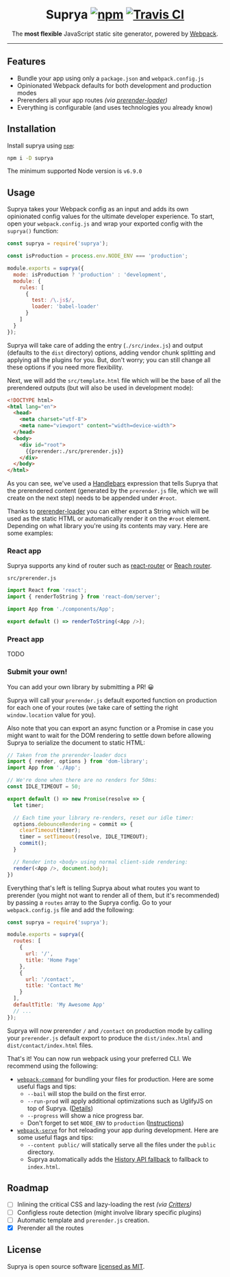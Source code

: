<h1 align="center">
	Suprya
	<a href="https://www.npmjs.org/package/suprya"><img src="https://img.shields.io/npm/v/suprya.svg?style=flat" alt="npm"></a> <a href="https://travis-ci.org/Suprya/Suprya"><img src="https://travis-ci.org/Suprya/Suprya.svg?branch=master" alt="Travis CI"></a>
</h1>
<p align="center">The <strong>most flexible</strong> JavaScript static site generator, powered by <a href="https://github.com/webpack/webpack">Webpack</a>.</p>

---

## Features

- Bundle your app using only a `package.json` and `webpack.config.js`
- Opinionated Webpack defaults for both development and production modes
- Prerenders all your app routes _(via [prerender-loader](https://github.com/GoogleChromeLabs/prerender-loader/))_
- Everything is configurable (and uses technologies you already know)

## Installation

Install suprya using [`npm`](https://www.npmjs.com/):

```bash
npm i -D suprya
```

The minimum supported Node version is `v6.9.0`

## Usage

Suprya takes your Webpack config as an input and adds its own opinionated config values for the ultimate developer experience. To start, open your `webpack.config.js` and wrap your exported config with the `suprya()` function:

```js
const suprya = require('suprya');

const isProduction = process.env.NODE_ENV === 'production';

module.exports = suprya({
  mode: isProduction ? 'production' : 'development',
  module: {
    rules: [
      {
        test: /\.js$/,
        loader: 'babel-loader'
      }
    ]
  }
});
```

Suprya will take care of adding the entry (`./src/index.js`) and output (defaults to the `dist` directory) options, adding vendor chunk splitting and applying all the plugins for you. But, don't worry; you can still change all these options if you need more flexibility.

Next, we will add the `src/template.html` file which will be the base of all the prerendered outputs (but will also be used in development mode):

```html
<!DOCTYPE html>
<html lang="en">
  <head>
    <meta charset="utf-8">
    <meta name="viewport" content="width=device-width">
  </head>
  <body>
    <div id="root">
      {{prerender:./src/prerender.js}}
    </div>
  </body>
</html>
```

As you can see, we've used a [Handlebars](https://handlebarsjs.com/) expression that tells Suprya that the prerendered content (generated by the `prerender.js` file, which we will create on the next step) needs to be appended under `#root`.

Thanks to [prerender-loader](https://github.com/GoogleChromeLabs/prerender-loader) you can either export a String which will be used as the static HTML or automatically render it on the `#root` element. Depending on what library you're using its contents may vary. Here are some examples:

### React app

Suprya supports any kind of router such as [react-router](https://github.com/ReactTraining/react-router) or [Reach router](https://reach.tech/router).

`src/prerender.js`
```js
import React from 'react';
import { renderToString } from 'react-dom/server';

import App from './components/App';

export default () => renderToString(<App />);
```

### Preact app

TODO

### Submit your own!

You can add your own library by submitting a PR! :grinning:

Suprya will call your `prerender.js` default exported function on production for each one of your routes (we take care of setting the right `window.location` value for you).

Also note that you can export an async function or a Promise in case you might want to wait for the DOM rendering to settle down before allowing Suprya to serialize the document to static HTML:

```js
// Taken from the prerender-loader docs
import { render, options } from 'dom-library';
import App from './App';

// We're done when there are no renders for 50ms:
const IDLE_TIMEOUT = 50;

export default () => new Promise(resolve => {
  let timer;

  // Each time your library re-renders, reset our idle timer:
  options.debounceRendering = commit => {
    clearTimeout(timer);
    timer = setTimeout(resolve, IDLE_TIMEOUT);
    commit();
  }

  // Render into <body> using normal client-side rendering:
  render(<App />, document.body);
})
```

Everything that's left is telling Suprya about what routes you want to prerender (you might not want to render all of them, but it's recommended) by passing a `routes` array to the Suprya config. Go to your `webpack.config.js` file and add the following:

```js
const suprya = require('suprya');

module.exports = suprya({
  routes: [
    {
      url: '/',
      title: 'Home Page'
    },
    {
      url: '/contact',
      title: 'Contact Me'
    }
  ],
  defaultTitle: 'My Awesome App'
  // ...
});
```

Suprya will now prerender `/` and `/contact` on production mode by calling your `prerender.js` default export to produce the `dist/index.html` and `dist/contact/index.html` files.

That's it! You can now run webpack using your preferred CLI. We recommend using the following:

- [`webpack-command`](https://github.com/webpack-contrib/webpack-command) for bundling your files for production. Here are some useful flags and tips:
  - `--bail` will stop the build on the first error.
  - `--run-prod` will apply additional optimizations such as UglifyJS on top of Suprya. ([Details](https://github.com/webpack-contrib/webpack-command#cli))
  - `--progress` will show a nice progress bar.
  - Don't forget to set `NODE_ENV` to `production` ([Instructions](https://gist.github.com/hugmanrique/8e71844cf20f5f49ff856137b723a7ae))
- [`webpack-serve`](https://github.com/webpack-contrib/webpack-serve) for hot reloading your app during development. Here are some useful flags and tips:
  - `--content public/` will statically serve all the files under the `public` directory.
  - Suprya automatically adds the [History API fallback](https://github.com/webpack-contrib/webpack-serve/blob/master/docs/addons/history-fallback.config.js) to fallback to `index.html`.

## Roadmap

- [ ] Inlining the critical CSS and lazy-loading the rest _(via [Critters](https://github.com/GoogleChromeLabs/critters))_
- [ ] Configless route detection (might involve library specific plugins)
- [ ] Automatic template and `prerender.js` creation.
- [x] Prerender all the routes

## License

Suprya is open source software [licensed as MIT](LICENSE).
